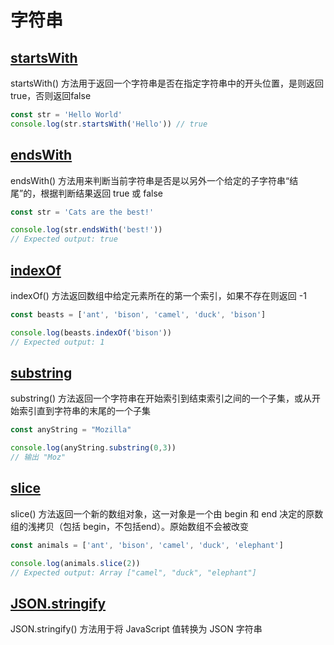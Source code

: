 # 字符串

## [startsWith](https://developer.mozilla.org/zh-CN/docs/Web/JavaScript/Reference/Global_Objects/String/startsWith)
startsWith() 方法用于返回一个字符串是否在指定字符串中的开头位置，是则返回true，否则返回false
``` js
const str = 'Hello World'
console.log(str.startsWith('Hello')) // true
```

## [endsWith]()
endsWith() 方法用来判断当前字符串是否是以另外一个给定的子字符串“结尾”的，根据判断结果返回 true 或 false
``` js
const str = 'Cats are the best!'

console.log(str.endsWith('best!'))
// Expected output: true
```

## [indexOf](https://developer.mozilla.org/zh-CN/docs/Web/JavaScript/Reference/Global_Objects/Array/indexOf)
indexOf() 方法返回数组中给定元素所在的第一个索引，如果不存在则返回 -1
``` js
const beasts = ['ant', 'bison', 'camel', 'duck', 'bison']

console.log(beasts.indexOf('bison'))
// Expected output: 1
```

## [substring](https://developer.mozilla.org/zh-CN/docs/Web/JavaScript/Reference/Global_Objects/String/substring)
substring() 方法返回一个字符串在开始索引到结束索引之间的一个子集，或从开始索引直到字符串的末尾的一个子集
``` js
const anyString = "Mozilla"

console.log(anyString.substring(0,3))
// 输出 "Moz"
```

## [slice](https://developer.mozilla.org/zh-CN/docs/Web/JavaScript/Reference/Global_Objects/Array/slice)
slice() 方法返回一个新的数组对象，这一对象是一个由 begin 和 end 决定的原数组的浅拷贝（包括 begin，不包括end）。原始数组不会被改变
``` js
const animals = ['ant', 'bison', 'camel', 'duck', 'elephant']

console.log(animals.slice(2))
// Expected output: Array ["camel", "duck", "elephant"]
```

## [JSON.stringify](https://www.runoob.com/js/javascript-json-stringify.html)
JSON.stringify() 方法用于将 JavaScript 值转换为 JSON 字符串
